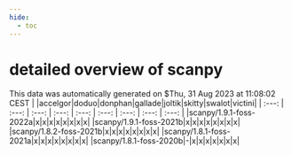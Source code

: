 ```yaml
---
hide:
  - toc
---
```


detailed overview of scanpy
===========================


This data was automatically generated on $Thu, 31 Aug 2023 at 11:08:02 CEST
| |accelgor|doduo|donphan|gallade|joltik|skitty|swalot|victini|
| :---: | :---: | :---: | :---: | :---: | :---: | :---: | :---: | :---: |
|scanpy/1.9.1-foss-2022a|x|x|x|x|x|x|x|x|
|scanpy/1.9.1-foss-2021b|x|x|x|x|x|x|x|x|
|scanpy/1.8.2-foss-2021b|x|x|x|x|x|x|x|x|
|scanpy/1.8.1-foss-2021a|x|x|x|x|x|x|x|x|
|scanpy/1.8.1-foss-2020b|-|x|x|x|x|x|x|x|
